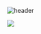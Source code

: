 ![header](https://capsule-render.vercel.app/api?type=venom&color=auto&height=250&section=header&text=Sohyun's%20GitHub&fontSize=70&animation=scaleIn)

<img src="https://capsule-render.vercel.app/api?type=venom&color=auto&height=300&section=header&text=capsule%20render&fontSize=90" />

